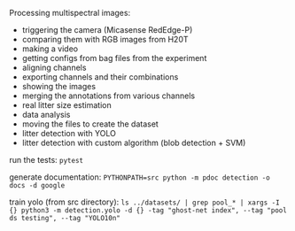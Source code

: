 Processing multispectral images:
- triggering the camera (Micasense RedEdge-P)
- comparing them with RGB images from H20T
- making a video
- getting configs from bag files from the experiment
- aligning channels
- exporting channels and their combinations
- showing the images
- merging the annotations from various channels
- real litter size estimation
- data analysis
- moving the files to create the dataset
- litter detection with YOLO
- litter detection with custom algorithm (blob detection + SVM)

run the tests: `pytest`

generate documentation: `PYTHONPATH=src python -m pdoc detection -o docs -d google`

train yolo (from src directory):  `ls ../datasets/ | grep pool_* | xargs -I {} python3 -m detection.yolo -d {} -tag "ghost-net index", --tag "pool ds testing", --tag "YOLO10n"`
